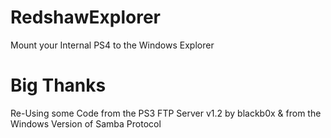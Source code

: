 # RedshawExplorer
Mount your Internal PS4 to the Windows Explorer

# Big Thanks
Re-Using some Code from the PS3 FTP Server v1.2 by blackb0x & from the Windows Version of Samba Protocol
